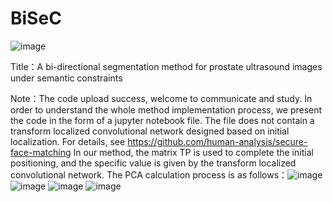 # BiSeC
![image](https://github.com/jiangjiangv/BiSeC/assets/164507468/ca7b0699-e0d6-4f26-bdbc-7a20a64b8162)

Title：A bi-directional segmentation method for prostate ultrasound images under semantic constraints

Note：The code upload success, welcome to communicate and study.
      In order to understand the whole method implementation process, we present the code in the form of a jupyter notebook file.
      The file does not contain a transform localized convolutional network designed based on initial localization. For details, see https://github.com/human-analysis/secure-face-matching
      In our method, the matrix TP is used to complete the initial positioning, and the specific value is given by the transform localized convolutional network. The PCA calculation process is as follows：![image](https://github.com/jiangjiangv/BiSeC/assets/164507468/c6dfbcb9-1771-4f59-9e9d-bcf034cfc469)  ![image](https://github.com/jiangjiangv/BiSeC/assets/164507468/5bda36bf-7c51-4049-9b39-499c18755b8f)  ![image](https://github.com/jiangjiangv/BiSeC/assets/164507468/3cd0086c-bec9-4585-bf4d-eca4ec559b49)  ![image](https://github.com/jiangjiangv/BiSeC/assets/164507468/221503b9-360d-4fe3-b755-4e7ffbafb960)


